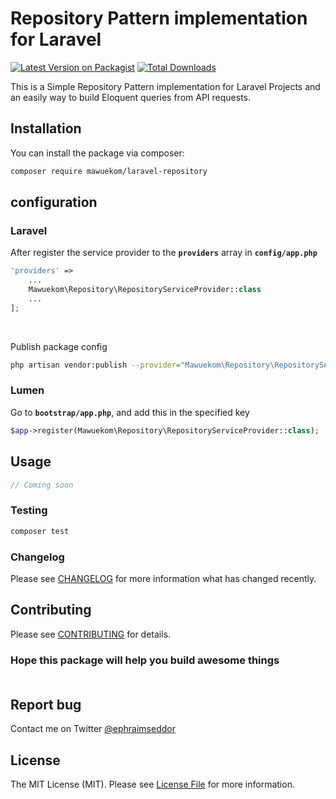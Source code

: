 # Repository Pattern implementation for Laravel

[![Latest Version on Packagist](https://img.shields.io/packagist/v/mawuekom/laravel-repository.svg?style=flat-square)](https://packagist.org/packages/mawuekom/laravel-repository)
[![Total Downloads](https://img.shields.io/packagist/dt/mawuekom/laravel-repository.svg?style=flat-square)](https://packagist.org/packages/mawuekom/laravel-repository)

This is a Simple Repository Pattern implementation for Laravel Projects and 
an easily way to build Eloquent queries from API requests.

## Installation

You can install the package via composer:

```bash
composer require mawuekom/laravel-repository
```

## configuration

### Laravel <br/>

After register the service provider to the **`providers`** array in **`config/app.php`**

```php
'providers' =>
    ...
    Mawuekom\Repository\RepositoryServiceProvider::class
    ...
];
```
<br/>

Publish package config

```bash
php artisan vendor:publish --provider="Mawuekom\Repository\RepositoryServiceProvider"
```

### Lumen <br/>

Go to **`bootstrap/app.php`**, and add this in the specified key

```php
$app->register(Mawuekom\Repository\RepositoryServiceProvider::class);

```

## Usage

```php
// Coming soon
```

### Testing

```bash
composer test
```

### Changelog

Please see [CHANGELOG](CHANGELOG.md) for more information what has changed recently.

## Contributing

Please see [CONTRIBUTING](CONTRIBUTING.md) for details.

### **Hope this package will help you build awesome things** <br><br>

## Report bug
Contact me on Twitter [@ephraimseddor](https://twitter.com/ephraimseddor)

## License

The MIT License (MIT). Please see [License File](LICENSE.md) for more information.
